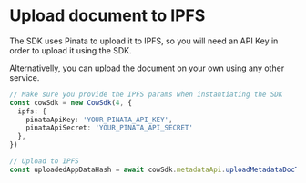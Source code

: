 # Upload document to IPFS

The SDK uses Pinata to upload it to IPFS, so you will need an API Key in order to upload it using the SDK.

Alternativelly, you can upload the document on your own using any other service.

```typescript
// Make sure you provide the IPFS params when instantiating the SDK
const cowSdk = new CowSdk(4, {
  ipfs: { 
    pinataApiKey: 'YOUR_PINATA_API_KEY', 
    pinataApiSecret: 'YOUR_PINATA_API_SECRET'
  },
})

// Upload to IPFS
const uploadedAppDataHash = await cowSdk.metadataApi.uploadMetadataDocToIpfs(appDataDoc)
```
